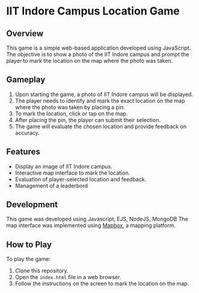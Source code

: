 # IIT Indore Campus Location Game

## Overview
This game is a simple web-based application developed using JavaScript. The objective is to show a photo of the IIT Indore campus and prompt the player to mark the location on the map where the photo was taken.

## Gameplay
1. Upon starting the game, a photo of IIT Indore campus will be displayed.
2. The player needs to identify and mark the exact location on the map where the photo was taken by placing a pin.
3. To mark the location, click or tap on the map.
4. After placing the pin, the player can submit their selection.
5. The game will evaluate the chosen location and provide feedback on accuracy.

## Features
- Display an image of IIT Indore campus.
- Interactive map interface to mark the location.
- Evaluation of player-selected location and feedback.
- Management of a leaderbord

## Development
This game was developed using Javascript, EJS, NodeJS, MongoDB
The map interface was implemented using [Mapbox](https://www.mapbox.com/), a mapping platform.

## How to Play
To play the game:
1. Clone this repository.
2. Open the `index.html` file in a web browser.
3. Follow the instructions on the screen to mark the location on the map.

